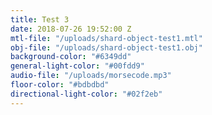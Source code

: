 ```yaml
---
title: Test 3
date: 2018-07-26 19:52:00 Z
mtl-file: "/uploads/shard-object-test1.mtl"
obj-file: "/uploads/shard-object-test1.obj"
background-color: "#6349dd"
general-light-color: "#00fdd9"
audio-file: "/uploads/morsecode.mp3"
floor-color: "#bdbdbd"
directional-light-color: "#02f2eb"
---
```


